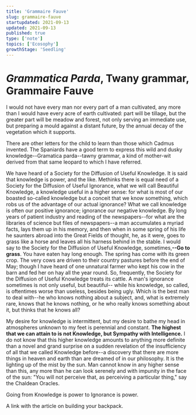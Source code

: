```yaml
---
title: 'Grammaire Fauve'
slug: grammaire-fauve
startupdated: 2021-09-13
updated: 2021-09-13
published: true
type: ['note']
topics: ['Ecosophy']
growthStage: 'Seedling'
---
```


# *Grammatica Parda*, Twany grammar, Grammaire Fauve

<SimpleCard width="700px">

<p  style={{ textAlign: 'center' }}> I would not have every man nor every part of a man cultivated, any more than I would have every acre of earth cultivated: part will be tillage, but the greater part will be meadow and forest, not only serving an immediate use, but preparing a mould against a distant future, by the annual decay of the vegetation which it supports. 
	
There are other letters for the child to learn than those which Cadmus invented. The Spaniards have a good term to express this wild and dusky knowledge--Gramatica parda--tawny grammar, a kind of mother-wit derived from that same leopard to which I have referred. 
	
We have heard of a Society for the Diffusion of Useful Knowledge. It is said that knowledge is power, and the like. Methinks there is equal need of a Society for the Diffusion of Useful Ignorance, what we will call Beautiful Knowledge, a knowledge useful in a higher sense: for what is most of our boasted so-called knowledge but a conceit that we know something, which robs us of the advantage of our actual ignorance? What we call knowledge is often our positive ignorance; ignorance our negative knowledge. By long years of patient industry and reading of the newspapers--for what are the libraries of science but files of newspapers--a man accumulates a myriad facts, lays them up in his memory, and then when in some spring of his life he saunters abroad into the Great Fields of thought, he, as it were, goes to grass like a horse and leaves all his harness behind in the stable. I would say to the Society for the Diffusion of Useful Knowledge, sometimes,**--Go to grass**. You have eaten hay long enough. The spring has come with its green crop. The very cows are driven to their country pastures before the end of May; though I have heard of one unnatural farmer who kept his cow in the barn and fed her on hay all the year round. So, frequently, the Society for the Diffusion of Useful Knowledge treats its cattle. A man's ignorance sometimes is not only useful, but beautiful-- while his knowledge, so called, is oftentimes worse than useless, besides being ugly. Which is the best man to deal with--he who knows nothing about a subject, and, what is extremely rare, knows that he knows nothing, or he who really knows something about it, but thinks that he knows all? 

My desire for knowledge is intermittent, but my desire to bathe my head in atmospheres unknown to my feet is perennial and constant. **The highest that we can attain to is not Knowledge, but Sympathy with Intelligence.** I do not know that this higher knowledge amounts to anything more definite than a novel and grand surprise on a sudden revelation of the insufficiency of all that we called Knowledge before--a discovery that there are more things in heaven and earth than are dreamed of in our philosophy. It is the lighting up of the mist by the sun. Man cannot know in any higher sense than this, any more than he can look serenely and with impunity in the face of the sun: "You will not perceive that, as perceiving a particular thing," say the Chaldean Oracles. </p>

</SimpleCard>

Going from Knowledge is power to Ignorance is power. 

A link with the article on building your backpack.